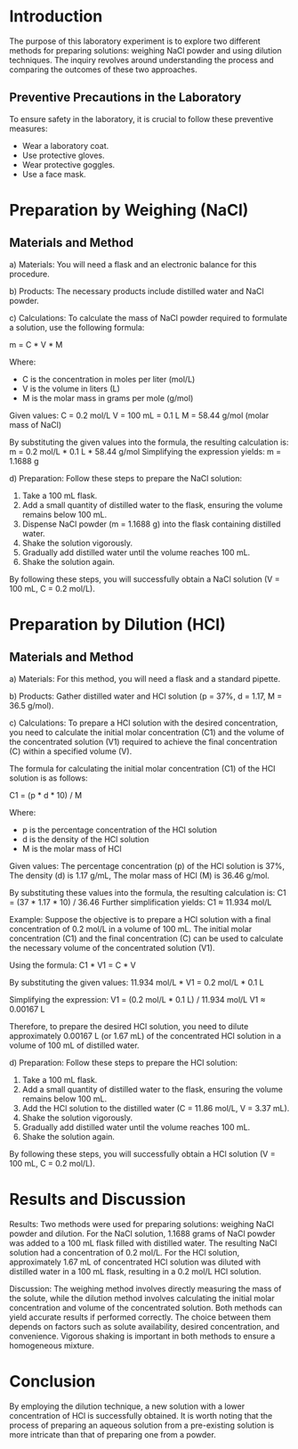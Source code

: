 # Introduction

The purpose of this laboratory experiment is to explore two different methods for preparing solutions: weighing NaCl powder and using dilution techniques. The inquiry revolves around understanding the process and comparing the outcomes of these two approaches.

## Preventive Precautions in the Laboratory

To ensure safety in the laboratory, it is crucial to follow these preventive measures:

- Wear a laboratory coat.
- Use protective gloves.
- Wear protective goggles.
- Use a face mask.

# Preparation by Weighing (NaCl)

## Materials and Method

a) Materials:
You will need a flask and an electronic balance for this procedure.

b) Products:
The necessary products include distilled water and NaCl powder.

c) Calculations:
To calculate the mass of NaCl powder required to formulate a solution, use the following formula:

m = C * V * M

Where:
- C is the concentration in moles per liter (mol/L)
- V is the volume in liters (L)
- M is the molar mass in grams per mole (g/mol)

Given values:
C = 0.2 mol/L
V = 100 mL = 0.1 L
M = 58.44 g/mol (molar mass of NaCl)

By substituting the given values into the formula, the resulting calculation is:
m = 0.2 mol/L * 0.1 L * 58.44 g/mol
Simplifying the expression yields:
m = 1.1688 g

d) Preparation:
Follow these steps to prepare the NaCl solution:

1. Take a 100 mL flask.
2. Add a small quantity of distilled water to the flask, ensuring the volume remains below 100 mL.
3. Dispense NaCl powder (m = 1.1688 g) into the flask containing distilled water.
4. Shake the solution vigorously.
5. Gradually add distilled water until the volume reaches 100 mL.
6. Shake the solution again.

By following these steps, you will successfully obtain a NaCl solution (V = 100 mL, C = 0.2 mol/L).

# Preparation by Dilution (HCl)

## Materials and Method

a) Materials:
For this method, you will need a flask and a standard pipette.

b) Products:
Gather distilled water and HCl solution (p = 37%, d = 1.17, M = 36.5 g/mol).

c) Calculations:
To prepare a HCl solution with the desired concentration, you need to calculate the initial molar concentration (C1) and the volume of the concentrated solution (V1) required to achieve the final concentration (C) within a specified volume (V).

The formula for calculating the initial molar concentration (C1) of the HCl solution is as follows:

C1 = (p * d * 10) / M

Where:
- p is the percentage concentration of the HCl solution
- d is the density of the HCl solution
- M is the molar mass of HCl

Given values:
The percentage concentration (p) of the HCl solution is 37%,
The density (d) is 1.17 g/mL,
The molar mass of HCl (M) is 36.46 g/mol.

By substituting these values into the formula, the resulting calculation is:
C1 = (37 * 1.17 * 10) / 36.46
Further simplification yields:
C1 ≈ 11.934 mol/L

Example:
Suppose the objective is to prepare a HCl solution with a final concentration of 0.2 mol/L in a volume of 100 mL. The initial molar concentration (C1) and the final concentration (C) can be used to calculate the necessary volume of the concentrated solution (V1).

Using the formula:
C1 * V1 = C * V

By substituting the given values:
11.934 mol/L * V1 = 0.2 mol/L * 0.1 L

Simplifying the expression:
V1 = (0.2 mol/L * 0.1 L) / 11.934 mol/L
V1 ≈ 0.00167 L

Therefore, to prepare the desired HCl solution, you need to dilute approximately 0.00167 L (or 1.67 mL) of the concentrated HCl solution in a volume of 100 mL of distilled water.

d) Preparation:
Follow these steps to prepare the HCl solution:

1. Take a 100 mL flask.
2. Add a small quantity of distilled water to the flask, ensuring the volume remains below 100 mL.
3. Add the HCl solution to the distilled water (C = 11.86 mol/L, V = 3.37 mL).
4. Shake the solution vigorously.
5. Gradually add distilled water until the volume reaches 100 mL.
6. Shake the solution again.

By following these steps, you will successfully obtain a HCl solution (V = 100 mL, C = 0.2 mol/L).

# Results and Discussion

Results: Two methods were used for preparing solutions: weighing NaCl powder and dilution. For the NaCl solution, 1.1688 grams of NaCl powder was added to a 100 mL flask filled with distilled water. The resulting NaCl solution had a concentration of 0.2 mol/L. For the HCl solution, approximately 1.67 mL of concentrated HCl solution was diluted with distilled water in a 100 mL flask, resulting in a 0.2 mol/L HCl solution.


Discussion: The weighing method involves directly measuring the mass of the solute, while the dilution method involves calculating the initial molar concentration and volume of the concentrated solution. Both methods can yield accurate results if performed correctly. The choice between them depends on factors such as solute availability, desired concentration, and convenience. Vigorous shaking is important in both methods to ensure a homogeneous mixture.

# Conclusion

By employing the dilution technique, a new solution with a lower concentration of HCl is successfully obtained. It is worth noting that the process of preparing an aqueous solution from a pre-existing solution is more intricate than that of preparing one from a powder.
